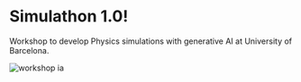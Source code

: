 **<h1>Simulathon 1.0!</h1>**

Workshop to develop Physics simulations with generative AI at University of Barcelona.

![workshop ia](https://github.com/user-attachments/assets/0e4d7bb3-bab2-463c-94a9-2dd2f68dae36)
